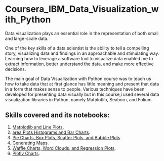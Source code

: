 # Coursera_IBM_Data_Visualization_with_Python

Data visualization plays an essential role in the representation of both small and large-scale data.

One of the key skills of a data scientist is the ability to tell a compelling story, visualizing data and findings in an approachable and stimulating way. 
Learning how to leverage a software tool to visualize data enabled me to extract information, better understand the data, and make more effective decisions.

The main goal of Data Visualization with Python course was to teach us how to take data that at first glance has little meaning and present that data in a form that makes sense to people. 
Various techniques have been developed for presenting data visually but in this course,i used several data visualization libraries in Python, namely Matplotlib, Seaborn, and Folium.

## Skills covered and its notebooks:
1. [Matplotlib and Line Plots](https://github.com/JennyferWAN/Coursera_IBM_Data_Visualization_with_Python/blob/f8ef6785a281d24d8ff87a7075a79e959afcf388/1_S1-Introduction-to-Matplotlib-and-Line-Plots.ipynb).
2. [area Plots Histograms and Bar Charts](https://github.com/JennyferWAN/Coursera_IBM_Data_Visualization_with_Python/blob/f8ef6785a281d24d8ff87a7075a79e959afcf388/2_S2-Area-Plots-Histograms-and-Bar-Charts.ipynb).
3. [Pie Charts, Box Plots, Scatter Plots, and Bubble Plots](https://github.com/JennyferWAN/Coursera_IBM_Data_Visualization_with_Python/blob/f8ef6785a281d24d8ff87a7075a79e959afcf388/3_S2-Pie-Charts-Box-Plots-Scatter-Plots-and-Bubble-Plots.ipynb)
4. [Generating Maps](https://github.com/JennyferWAN/Coursera_IBM_Data_Visualization_with_Python/blob/f8ef6785a281d24d8ff87a7075a79e959afcf388/4_S3-Generating-Maps-in-Python.ipynb).
5. [Waffle Charts, Word Clouds, and Regression Plots](https://github.com/JennyferWAN/Coursera_IBM_Data_Visualization_with_Python/blob/f8ef6785a281d24d8ff87a7075a79e959afcf388/5_S3-Waffle-Charts-Word-Clouds-and-Regression-Plots.ipynb).
6. [Plotly Charts](https://github.com/JennyferWAN/Coursera_IBM_Data_Visualization_with_Python/blob/f8ef6785a281d24d8ff87a7075a79e959afcf388/6_S4_Plotly_Basics.ipynb).
